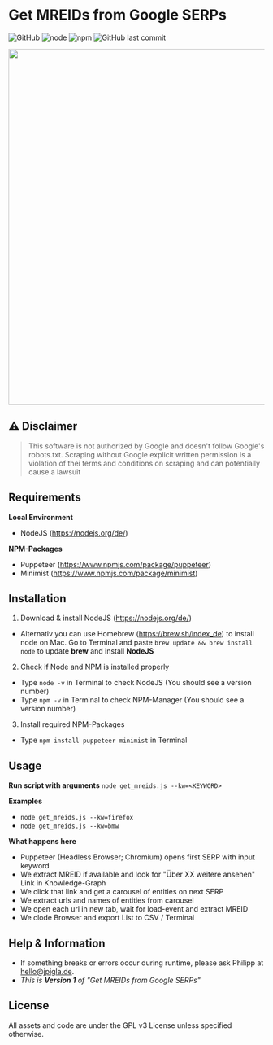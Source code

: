 # Get MREIDs from Google SERPs
![GitHub](https://img.shields.io/github/license/jpigla/MREIDs-from-SERPs) ![node](https://img.shields.io/node/v/puppeteer) ![npm](https://img.shields.io/npm/v/puppeteer) ![GitHub last commit](https://img.shields.io/github/last-commit/jpigla/MREIDs-from-SERPs)

<p align="center"><img src="https://user-images.githubusercontent.com/14932296/65971013-d6526800-e467-11e9-9ce3-322100f8a766.png" width=700></p>

## ⚠ Disclaimer
> This software is not authorized by Google and doesn't follow Google's
> robots.txt. Scraping without Google explicit written permission is a violation of thei
> terms and conditions on scraping and can potentially cause a lawsuit

## Requirements

**Local Environment**
* NodeJS (https://nodejs.org/de/)

**NPM-Packages**
* Puppeteer (https://www.npmjs.com/package/puppeteer)
* Minimist (https://www.npmjs.com/package/minimist)

## Installation

1. Download & install NodeJS (https://nodejs.org/de/)
  * Alternativ you can use Homebrew (https://brew.sh/index_de) to install node on Mac. Go to Terminal and paste `brew update && brew install node` to update **brew** and install **NodeJS**
2. Check if Node and NPM is installed properly
  * Type `node -v` in Terminal to check NodeJS (You should see a version number)
  * Type `npm -v` in Terminal to check NPM-Manager (You should see a version number)
3. Install required NPM-Packages
  * Type `npm install puppeteer minimist` in Terminal

## Usage

**Run script with arguments**
`node get_mreids.js --kw=<KEYWORD>`

**Examples**

* `node get_mreids.js --kw=firefox`
* `node get_mreids.js --kw=bmw`

**What happens here**

* Puppeteer (Headless Browser; Chromium) opens first SERP with input keyword
* We extract MREID if available and look for "Über XX weitere ansehen" Link in Knowledge-Graph
* We click that link and get a carousel of entities on next SERP
* We extract urls and names of entities from carousel
* We open each url in new tab, wait for load-event and extract MREID
* We clode Browser and export List to CSV / Terminal

## Help & Information

* If something breaks or errors occur during runtime, please ask Philipp at hello@jpigla.de.
* _This is **Version 1** of "Get MREIDs from Google SERPs"_


## License

All assets and code are under the GPL v3 License unless specified otherwise.
